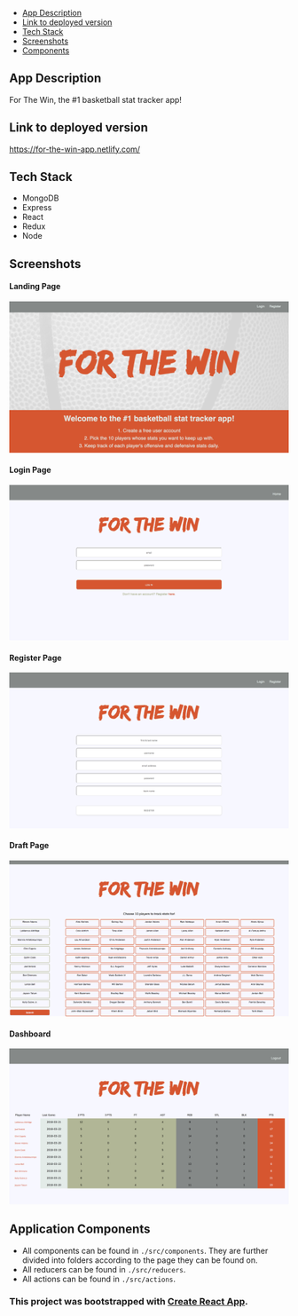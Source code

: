 - [App Description](#app-description)
- [Link to deployed version](#link-to-deployed-version)
- [Tech Stack](#tech-stack)
- [Screenshots](#screenshots)
- [Components](#components)


## App Description
  For The Win, the #1 basketball stat tracker app!


## Link to deployed version
  https://for-the-win-app.netlify.com/


## Tech Stack
  - MongoDB
  - Express
  - React
  - Redux
  - Node


## Screenshots
 
  #### Landing Page
  ![Landing Page](src/images/FTW_Landing_Page.png?raw=true "Landing Page")

  #### Login Page
  ![Login Page](src/images/FTW_Login.png?raw=true "Login Page")

  #### Register Page
  ![Register Page](src/images/FTW_Register.png?raw=true "Register Page")

  #### Draft Page
  ![Draft Page](src/images/FTW_Draft.png?raw=true "Draft Page")

  #### Dashboard
  ![Dashboard](src/images/FTW_Dashboard.png?raw=true "Dashboard")


## Application Components
  - All components can be found in `./src/components`. They are further divided into folders according to the page they can be found on.
  - All reducers can be found in `./src/reducers`.
  - All actions can be found in `./src/actions`.


### This project was bootstrapped with [Create React App](https://github.com/facebookincubator/create-react-app).